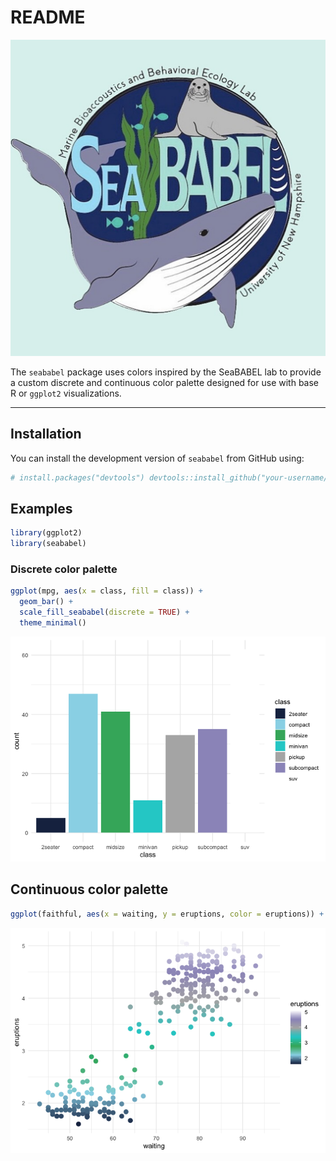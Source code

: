 README
================

![](SeaBABEL_logo.png)

The `seababel` package uses colors inspired by the SeaBABEL lab to
provide a custom discrete and continuous color palette designed for use
with base R or `ggplot2` visualizations.

------------------------------------------------------------------------

## Installation

You can install the development version of `seababel` from GitHub using:

``` r
# install.packages("devtools") devtools::install_github("your-username/seababel")
```

## Examples

``` r
library(ggplot2) 
library(seababel)
```

### Discrete color palette

``` r
ggplot(mpg, aes(x = class, fill = class)) + 
  geom_bar() + 
  scale_fill_seababel(discrete = TRUE) + 
  theme_minimal() 
```

![](README_files/figure-gfm/unnamed-chunk-3-1.png)<!-- -->

## Continuous color palette

``` r
ggplot(faithful, aes(x = waiting, y = eruptions, color = eruptions)) + geom_point(size = 3) + scale_color_seababel(discrete = FALSE) + theme_minimal()
```

![](README_files/figure-gfm/unnamed-chunk-4-1.png)<!-- -->
